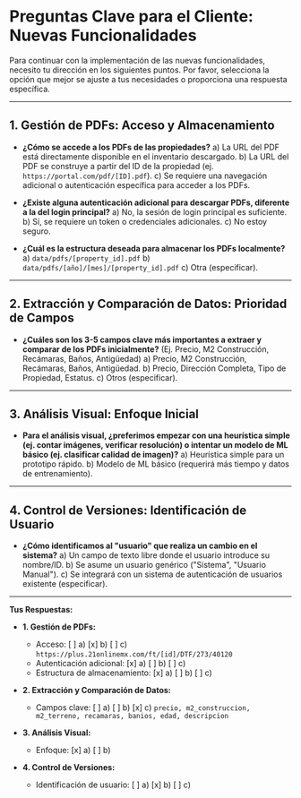 # Preguntas Clave para el Cliente: Nuevas Funcionalidades

Para continuar con la implementación de las nuevas funcionalidades, necesito tu dirección en los siguientes puntos. Por favor, selecciona la opción que mejor se ajuste a tus necesidades o proporciona una respuesta específica.

---

## 1. Gestión de PDFs: Acceso y Almacenamiento

*   **¿Cómo se accede a los PDFs de las propiedades?**
    a) La URL del PDF está directamente disponible en el inventario descargado.
    b) La URL del PDF se construye a partir del ID de la propiedad (ej. `https://portal.com/pdf/[ID].pdf`).
    c) Se requiere una navegación adicional o autenticación específica para acceder a los PDFs.

*   **¿Existe alguna autenticación adicional para descargar PDFs, diferente a la del login principal?**
    a) No, la sesión de login principal es suficiente.
    b) Sí, se requiere un token o credenciales adicionales.
    c) No estoy seguro.

*   **¿Cuál es la estructura deseada para almacenar los PDFs localmente?**
    a) `data/pdfs/[property_id].pdf`
    b) `data/pdfs/[año]/[mes]/[property_id].pdf`
    c) Otra (especificar).

---

## 2. Extracción y Comparación de Datos: Prioridad de Campos

*   **¿Cuáles son los 3-5 campos clave más importantes a extraer y comparar de los PDFs inicialmente?** (Ej. Precio, M2 Construcción, Recámaras, Baños, Antigüedad)
    a) Precio, M2 Construcción, Recámaras, Baños, Antigüedad.
    b) Precio, Dirección Completa, Tipo de Propiedad, Estatus.
    c) Otros (especificar).

---

## 3. Análisis Visual: Enfoque Inicial

*   **Para el análisis visual, ¿preferimos empezar con una heurística simple (ej. contar imágenes, verificar resolución) o intentar un modelo de ML básico (ej. clasificar calidad de imagen)?**
    a) Heurística simple para un prototipo rápido.
    b) Modelo de ML básico (requerirá más tiempo y datos de entrenamiento).

---

## 4. Control de Versiones: Identificación de Usuario

*   **¿Cómo identificamos al "usuario" que realiza un cambio en el sistema?**
    a) Un campo de texto libre donde el usuario introduce su nombre/ID.
    b) Se asume un usuario genérico ("Sistema", "Usuario Manual").
    c) Se integrará con un sistema de autenticación de usuarios existente (especificar).

---

**Tus Respuestas:**

*   **1. Gestión de PDFs:**
    *   Acceso: [ ] a) [x] b) [ ] c) `https://plus.21onlinemx.com/ft/[id]/DTF/273/40120`
    *   Autenticación adicional: [x] a) [ ] b) [ ] c)
    *   Estructura de almacenamiento: [x] a) [ ] b) [ ] c)

*   **2. Extracción y Comparación de Datos:**
    *   Campos clave: [ ] a) [ ] b) [x] c) `precio, m2_construccion, m2_terreno, recamaras, banios, edad, descripcion`

*   **3. Análisis Visual:**
    *   Enfoque: [x] a) [ ] b)

*   **4. Control de Versiones:**
    *   Identificación de usuario: [ ] a) [x] b) [ ] c)